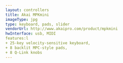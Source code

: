 ```yaml
---
layout: controllers
title: Akai MPKmini
imageType: jpg
type: keyboard, pads, slider
vendorUrl: http://www.akaipro.com/product/mpkmini
hwInterface: usb, MIDI
features:l
+ 25-key velocity-sensitive keyboard,
+ 8 backlit MPC-style pads,  
+ 8 Q-Link knobs
---
```



